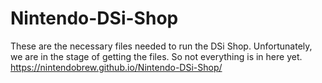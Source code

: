 # Nintendo-DSi-Shop
These are the necessary files needed to run the DSi Shop.
Unfortunately, we are in the stage of getting the files.
So not everything is in here yet.
https://nintendobrew.github.io/Nintendo-DSi-Shop/
